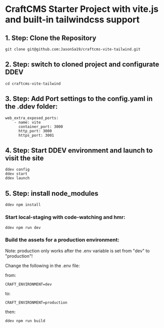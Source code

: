 # CraftCMS Starter Project with vite.js and built-in tailwindcss support


## 1. Step: Clone the Repository
```
git clone git@github.com:JasonSa19/craftcms-vite-tailwind.git
```

## 2. Step: switch to cloned project and configurate DDEV
```
cd craftcms-vite-tailwind
```

## 3. Step: Add Port settings to the config.yaml in the .ddev folder:

```
web_extra_exposed_ports:
    - name: vite
      container_port: 3000
      http_port: 3000
      https_port: 3001
```



## 4. Step: Start DDEV environment and launch to visit the site
```
ddev config
ddev start
ddev launch
```

## 5. Step: install node_modules
```
ddev npm install
```


### Start local-staging with code-watching and hmr:

```
ddev npm run dev
```

### Build the assets for a production environment:

Note: production only works after the .env variable is set from "dev" to "production"!

Change the following in the .env file:

from:
```
CRAFT_ENVIRONMENT=dev
```
to:
```
CRAFT_ENVIRONMENT=production
```
then:
```
ddev npm run build
```
